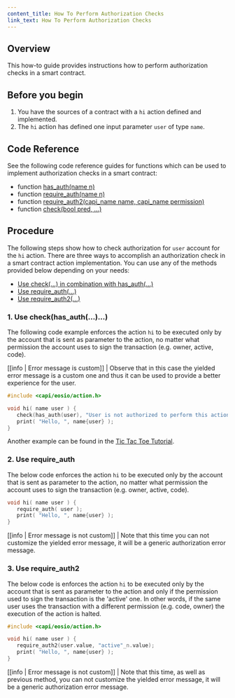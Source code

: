 ```yaml
---
content_title: How To Perform Authorization Checks
link_text: How To Perform Authorization Checks
---
```


## Overview

This how-to guide provides instructions how to perform authorization checks in a smart contract.

## Before you begin

1. You have the sources of a contract with a `hi` action defined and implemented.
2. The `hi` action has defined one input parameter `user` of type `name`.

## Code Reference

See the following code reference guides for functions which can be used to implement authorization checks in a smart contract:

* function [has_auth(name n)](https://developers.eos.io/manuals/eosio.cdt/latest/namespaceeosio#function-has_auth)
* function [require_auth(name n)](https://developers.eos.io/manuals/eosio.cdt/latest/namespaceeosio/#function-require_auth-12)
* function [require_auth2(capi_name name, capi_name permission)](https://developers.eos.io/manuals/eosio.cdt/v1.8/group__action__c#function-require_auth2)
* function [check(bool pred, ...)](https://developers.eos.io/manuals/eosio.cdt/latest/group__system/#function-check)

## Procedure

The following steps show how to check authorization for `user` account for the `hi` action. There are three ways to accomplish an authorization check in a smart contract action implementation. You can use any of the methods provided below depending on your needs:

* [Use check(...) in combination with has_auth(...)](#1-use-checkhas_auth)
* [Use require_auth(...)](#2-use-require_auth)
* [Use require_auth2(...)](#3-use-require_auth2)

### 1. Use check(has_auth(...)...)

The following code example enforces the action `hi` to be executed only by the account that is sent as parameter to the action, no matter what permission the account uses to sign the transaction (e.g. owner, active, code).

[[info | Error message is custom]]
| Observe that in this case the yielded error message is a custom one and thus it can be used to provide a better experience for the user.

```cpp
#include <capi/eosio/action.h>

void hi( name user ) {
   check(has_auth(user), "User is not authorized to perform this action.");
   print( "Hello, ", name{user} );
}
```

Another example can be found in the [Tic Tac Toe Tutorial](https://developers.eos.io/welcome/latest/tutorials/tic-tac-toe-game-contract/#action-handler---move).

### 2. Use require_auth

The below code enforces the action `hi` to be executed only by the account that is sent as parameter to the action, no matter what permission the account uses to sign the transaction (e.g. owner, active, code).

```cpp
void hi( name user ) {
   require_auth( user );
   print( "Hello, ", name{user} );
}
```

[[info | Error message is not custom]]
| Note that this time you can not customize the yielded error message, it will be a generic authorization error message.

### 3. Use require_auth2

The below code is enforces the action `hi` to be executed only by the account that is sent as parameter to the action and only if the permission used to sign the transaction is the 'active' one. In other words, if the same user uses the transaction with a different permission (e.g. code, owner) the execution of the action is halted.

```cpp
#include <capi/eosio/action.h>

void hi( name user ) {
   require_auth2(user.value, "active"_n.value);
   print( "Hello, ", name{user} );
}
```

[[info | Error message is not custom]]
| Note that this time, as well as previous method, you can not customize the yielded error message, it will be a generic authorization error message.
